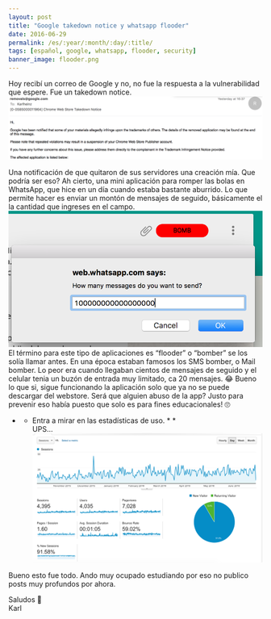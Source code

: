 ```yaml
---
layout: post
title: "Google takedown notice y whatsapp flooder"
date: 2016-06-29
permalink: /es/:year/:month/:day/:title/
tags: [español, google, whatsapp, flooder, security]
banner_image: flooder.png
---
```


Hoy recibí un correo de Google y no, no fue la respuesta a la vulnerabilidad que espere. Fue un takedown notice.  
![germany](https://raw.githubusercontent.com/Karlheinzniebuhr/karlheinzniebuhr.github.io/master/images/posts/takedown.png)
<!--more-->
Una notificación de que quitaron de sus servidores una creación mía. Que podría ser eso? Ah cierto, una mini aplicación para romper las bolas en WhatsApp, que hice en un día cuando estaba bastante aburrido.
Lo que permite hacer es enviar un montón de mensajes de seguido, básicamente el la cantidad que ingreses en el campo.  
![germany](https://raw.githubusercontent.com/Karlheinzniebuhr/karlheinzniebuhr.github.io/master/images/posts/flooder.png)
El término para este tipo de aplicaciones es “flooder” o “bomber” se los solía llamar antes. En una época estaban famosos los SMS bomber, o Mail bomber. Lo peor era cuando llegaban cientos de mensajes de seguido y el celular tenia un buzón de entrada muy limitado, ca 20 mensajes. 😂
Bueno lo que si, sigue funcionando la aplicación solo que ya no se puede descargar del webstore. Será que alguien abuso de la app? Justo para prevenir eso había puesto que solo es para fines educacionales! 🙄  
* *  Entra a mirar en las estadísticas de uso. * *   
UPS…  
![germany](https://raw.githubusercontent.com/Karlheinzniebuhr/karlheinzniebuhr.github.io/master/images/posts/wa_stats.png)

Bueno esto fue todo. Ando muy ocupado estudiando por eso no publico posts muy profundos por ahora.

Saludos 🍻   
Karl
